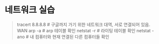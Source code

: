 # 네트워크 실습

> tracert 8.8.8.8 # 구글까지 가기 위한 네트워크 대역, 서로 연결되어 있음. WAN
> arp -a # arp 테이블 확인
> netstat -r # 라이팅 테이블 확인
> netstat -ano # 내 컴퓨터와 현재 연결된 다른 컴퓨터들 확인 


